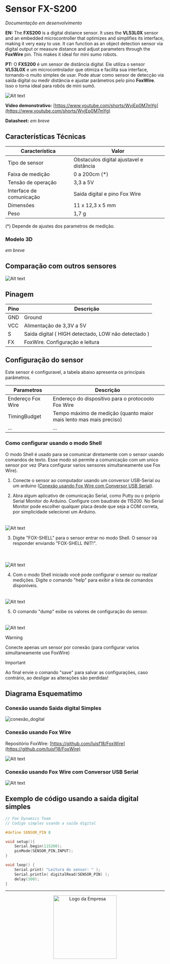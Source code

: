 # Sensor FX-S200

_Documentação em desenvolvimento_

**EN:** The **FXS200** is a digital distance sensor. It uses the **VL53L0X** sensor and an embedded microcontroller that optimizes and simplifies its interface, making it very easy to use. It can function as an object detection sensor via digital output or measure distance and adjust parameters through the **FoxWire** pin. This makes it ideal for mini sumo robots.

**PT:** O **FXS200** é um sensor de distância digital. Ele utiliza o sensor **VL53L0X** e um microcontrolador que otimiza e facilita sua interface, tornando-o muito simples de usar. Pode atuar como sensor de detecção via saída digital ou medir distância e ajustar parâmetros pelo pino **FoxWire**. Isso o torna ideal para robôs de mini sumô.

![Alt text](FXS200_resumo.png)


**Video demonstrativo:** [https://www.youtube.com/shorts/WvjEp0M7mYg](https://www.youtube.com/shorts/WvjEp0M7mYg) 

**Datasheet:** _em breve_

## Características Técnicas

| Característica         | Valor                 |
|------------------------|-----------------------|
| Tipo de sensor         | Obstaculos digital ajustavel e distância    |
| Faixa de medição       | 0 a 200cm (*)  |
| Tensão de operação     | 3,3 a 5V      |
| Interface de comunicação | Saida digital e pino Fox Wire |
| Dimensões                | 11 x 12,3 x 5 mm    |
| Peso        | 1,7 g  |

(*) Depende de ajustes dos parametros de medição.

### Modelo 3D

_em breve_

## Comparação com outros sensores

![Alt text](FXS200_comparando.png)

## Pinagem

| Pino          | Descrição                 |
|---------------------|-----------------------|
| GND   | Ground |
| VCC   | Alimentação de 3,3V a 5V |
| S     | Saida digital ( HIGH detectado, LOW não detectado ) |
| FX    | FoxWire. Configuração e leitura |

## Configuração do sensor

Este sensor é configuravel, a tabela abaixo apresenta os principais parâmetros.

| Parametros          | Descrição                 |
|---------------------|-----------------------|
| Endereço Fox Wire   | Endereço do dispositivo para o protocoolo Fox Wire     |
| TimingBudget | Tempo máximo de medição (quanto maior mais lento mas mais preciso) |
| ... | ... |

### Como configurar usando o modo Shell

O modo Shell é usado para se comunicar diretamente com o sensor usando comandos de texto. Esse modo só permite a comunicação com um unico sensor por vez (Para configurar varios sensores simultaneamente use Fox Wire).

1. Conecte o sensor ao computador usando um conversor USB-Serial ou um arduino ([Conexão usando Fox Wire com Conversor USB Serial](#FxSerial)).

2. Abra algum aplicativo de comunicação Serial, como Putty ou o próprio Serial Monitor do Arduino. Configure com baudrate de 115200. No Serial Monitor pode escolher qualquer placa desde que seja a COM correta, por simplicidade selecionei um Arduino.
<br> <!-- Adiciona espaço extra -->
<img src="..\Sensor_FXS50\imagens\shell_serial_monitor_1.png" alt="Alt text" style="margin-top: 20px;">
<br>  

3. Digite "FOX-SHELL" para o sensor entrar no modo Shell. O sensor irá responder enviando "FOX-SHELL INIT!".  
<br> <!-- Adiciona espaço extra -->
<img src="..\Sensor_FXS50\imagens\shell_serial_monitor_2.png" alt="Alt text" style="margin-top: 20px;">
<br>  

4. Com o modo Shell iniciado você pode configurar o sensor ou realizar medições. Digite o comando "help" para exibir a lista de comandos disponiveis.
<br> <!-- Adiciona espaço extra -->
<img src="..\Sensor_FXS50\imagens\shell_serial_monitor_3.png" alt="Alt text" style="margin-top: 20px;">
<br>  

5. O comando "dump" exibe os valores de configuração do sensor.
<br> <!-- Adiciona espaço extra -->
<img src="..\Sensor_FXS50\imagens\shell_serial_monitor_4.png" alt="Alt text" style="margin-top: 20px;">

<br>  

<!--  > [!NOTE]  
> Highlights information that users should take into account, even when skimming.

> [!TIP]
> Optional information to help a user be more successful.

> [!CAUTION]
> Negative potential consequences of an action.

-->

> [!WARNING]  
> Conecte apenas um sensor por conexão (para configurar varios simultaneamente use FoxWire)

> [!IMPORTANT]  
> Ao final envie o comando "save" para salvar as configurações, caso contrário, ao desligar as alterações são perdidas!

## Diagrama Esquematimo

### Conexão usando Saida digital Simples

![conexão_dogital](../Sensor_FXS50/imagens/sch_digital.png)

### Conexão usando Fox Wire

Repositório FoxWire: [https://github.com/luisf18/FoxWire](https://github.com/luisf18/FoxWire) 

![Alt text](../Sensor_FXS50/imagens/sch_fox_wire.png)

<h3 id="FxSerial">Conexão usando Fox Wire com Conversor USB Serial</h3>

![Alt text](../Sensor_FXS50/imagens/fx_serial.png)

## Exemplo de código usando a saida digital simples

```c++
// Fox Dynamics Team
// Codigo simples usando a saida digital

#define SENSOR_PIN 8

void setup(){
    Serial.begin(115200);
    pinMode(SENSOR_PIN,INPUT);
}

void loop() {
    Serial.print( "Leitura do sensor: " );
    Serial.println( digitalRead(SENSOR_PIN) );
    delay(300);
}
```

---

<p align="center">
  <img src="../LogoFox.png" alt="Logo da Empresa" width="200px">
</p>

<!--- [Alt text](LogoFox.png) -->